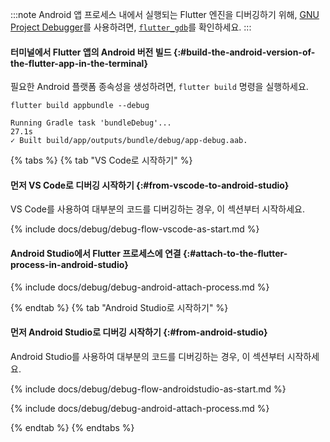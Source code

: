 :::note
Android 앱 프로세스 내에서 실행되는 Flutter 엔진을 디버깅하기 위해, 
[GNU Project Debugger][]를 사용하려면, [`flutter_gdb`][]를 확인하세요.
:::

[GNU Project Debugger]: https://www.sourceware.org/gdb/
[`flutter_gdb`]: {{site.repo.engine}}/blob/main/sky/tools/flutter_gdb

#### 터미널에서 Flutter 앱의 Android 버전 빌드 {:#build-the-android-version-of-the-flutter-app-in-the-terminal}

필요한 Android 플랫폼 종속성을 생성하려면, `flutter build` 명령을 실행하세요.

```console
flutter build appbundle --debug
```

```console
Running Gradle task 'bundleDebug'...                               27.1s
✓ Built build/app/outputs/bundle/debug/app-debug.aab.
```


{% tabs %}
{% tab "VS Code로 시작하기" %}

#### 먼저 VS Code로 디버깅 시작하기 {:#from-vscode-to-android-studio}

VS Code를 사용하여 대부분의 코드를 디버깅하는 경우, 이 섹션부터 시작하세요.

{% include docs/debug/debug-flow-vscode-as-start.md %}

#### Android Studio에서 Flutter 프로세스에 연결 {:#attach-to-the-flutter-process-in-android-studio}

{% include docs/debug/debug-android-attach-process.md %}

{% endtab %}
{% tab "Android Studio로 시작하기" %}

#### 먼저 Android Studio로 디버깅 시작하기 {:#from-android-studio}

Android Studio를 사용하여 대부분의 코드를 디버깅하는 경우, 이 섹션부터 시작하세요.

{% include docs/debug/debug-flow-androidstudio-as-start.md %}

{% include docs/debug/debug-android-attach-process.md %}

{% endtab %}
{% endtabs %}
